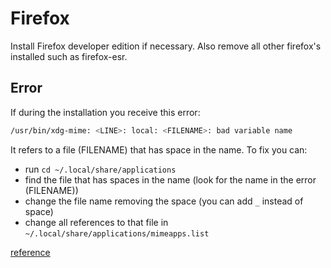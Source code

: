 # Firefox

Install Firefox developer edition if necessary. Also remove all other firefox's
installed such as firefox-esr.

## Error
If during the installation you receive this error:
```bash
/usr/bin/xdg-mime: <LINE>: local: <FILENAME>: bad variable name
```
It refers to a file (FILENAME) that has space in the name. To fix you can:
- run `cd ~/.local/share/applications`
- find the file that has spaces in the name (look for the name in the error (FILENAME))
- change the file name removing the space (you can add `_` instead of space)
- change all references to that file in `~/.local/share/applications/mimeapps.list`

[reference](https://forums.linuxmint.com/viewtopic.php?t=280798)
